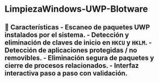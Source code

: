 # LimpiezaWindows-UWP-Blotware
 ## 🚀 Características  - Escaneo de paquetes UWP instalados por el sistema. - Detección y eliminación de claves de inicio en `HKCU` y `HKLM`. - Detección de aplicaciones **protegidas / no removibles**. - Eliminación segura de paquetes y cierre de procesos relacionados. - Interfaz interactiva paso a paso con validación. 
